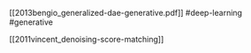[[2013bengio_generalized-dae-generative.pdf]]
#deep-learning #generative

[[2011vincent_denoising-score-matching]]

